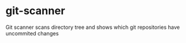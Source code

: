 # git-scanner

Git scanner scans directory tree and shows which git repositories have uncommited changes
